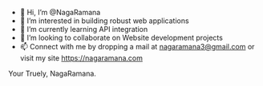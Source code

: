 - 👋 Hi, I’m @NagaRamana
- 👀 I’m interested in building robust web applications
- 🌱 I’m currently learning API integration
- 💞️ I’m looking to collaborate on Website development projects
- 📫 Connect with me by dropping a mail at nagaramana3@gmail.com or visit my site https://nagaramana.com

Your Truely,
NagaRamana.
